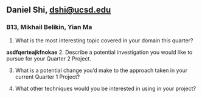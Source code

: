 ## Daniel Shi, dshi@ucsd.edu
### B13, Mikhail Belikin, Yian Ma

1. What is the most interesting topic covered in your domain this quarter?

__asdfqerteajkfnokae__
2. Describe a potential investigation you would like to pursue for your Quarter 2 Project.

3. What is a potential change you’d make to the approach taken in your current Quarter 1 Project?


4. What other techniques would you be interested in using in your project?

